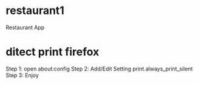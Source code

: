 # restaurant1
Restaurant App
# ditect print firefox
Step 1: open about:config
Step 2: Add/Edit Setting 
print.always_print_silent
Step 3: Enjoy